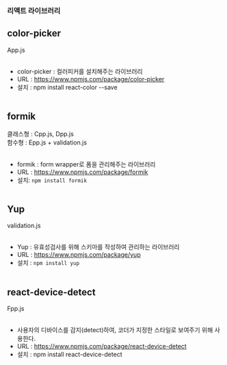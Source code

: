 ### 리액트 라이브러리

## color-picker
App.js <br/><br/>
- color-picker : 컬러피커를 설치해주는 라이브러리 <br>
- URL : https://www.npmjs.com/package/color-picker  <br/>
- 설치 : npm install react-color --save<br/><br/>

## formik
클래스형 : Cpp.js, Dpp.js <br>
함수형 : Epp.js + validation.js  <br/><br/>
- formik : form wrapper로 폼을 관리해주는 라이브러리 <br />
- URL : https://www.npmjs.com/package/formik <br/>
- 설치: `npm install formik` <br/><br/>

## Yup
validation.js <br/><br/>
- Yup : 유효성검사를 위해 스키마를 작성하여 관리하는 라이브러리 <br/>
- URL : https://www.npmjs.com/package/yup <br>
- 설치 : `npm install yup`<br/><br/>

## react-device-detect
Fpp.js<br><br>
- 사용자의 디바이스를 감지(detect)하여, 코더가 지정한 스타일로 보여주기 위해 사용한다.<br>
- URL : https://www.npmjs.com/package/react-device-detect <br>
- 설치 : npm install react-device-detect

 <br/><br/>
